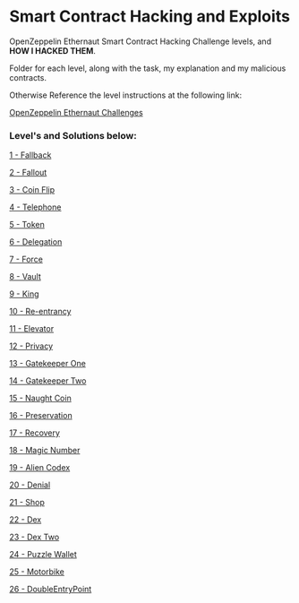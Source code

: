 # Smart Contract Hacking and Exploits
OpenZeppelin Ethernaut Smart Contract Hacking Challenge levels, and **HOW I HACKED THEM**.

Folder for each level, along with the task, my explanation and my malicious contracts.

Otherwise Reference the level instructions at the following link:

[OpenZeppelin Ethernaut Challenges](https://ethernaut.openzeppelin.com/)

### Level's and Solutions below:

[1 - Fallback](https://github.com/CharlieJRBenson/SmartContractHacking/tree/main/Fallback)

[2 - Fallout](https://github.com/CharlieJRBenson/SmartContractHacking/tree/main/Fallout)

[3 - Coin Flip](https://github.com/CharlieJRBenson/SmartContractHacking/tree/main/CoinFlip)

[4 - Telephone](https://github.com/CharlieJRBenson/SmartContractHacking/tree/main/Telephone)

[5 - Token](https://github.com/CharlieJRBenson/SmartContractHacking/tree/main/Token)

[6 - Delegation](https://github.com/CharlieJRBenson/SmartContractHacking/tree/main/Delegation)

[7 - Force](https://github.com/CharlieJRBenson/SmartContractHacking/tree/main/Force)

[8 - Vault](https://github.com/CharlieJRBenson/SmartContractHacking/tree/main/Vault)

[9 - King](https://github.com/CharlieJRBenson/SmartContractHacking/tree/main/King)

[10 - Re-entrancy](https://github.com/CharlieJRBenson/SmartContractHacking/tree/main/Re-entrancy)

[11 - Elevator]()

[12 - Privacy]()

[13 - Gatekeeper One]()

[14 - Gatekeeper Two]()

[15 - Naught Coin]()

[16 - Preservation]()

[17 - Recovery]()

[18 - Magic Number]()

[19 - Alien Codex]()

[20 - Denial]()

[21 - Shop]()

[22 - Dex]()

[23 - Dex Two]()

[24 - Puzzle Wallet]()

[25 - Motorbike]()

[26 - DoubleEntryPoint]()
